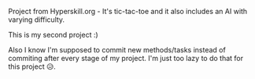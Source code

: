 Project from Hyperskill.org -
It's tic-tac-toe and it also includes an AI with varying difficulty.

This is my second project :)

Also I know I'm supposed to commit new methods/tasks instead of commiting after every stage of my project.
I'm just too lazy to do that for this project 😥.
